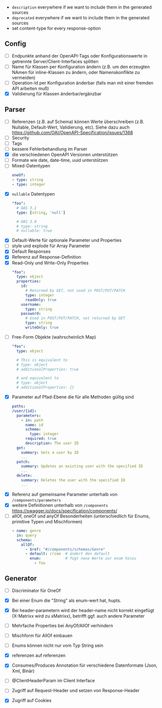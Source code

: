 - `description` everywhere if we want to include them in the generated sources
- `deprecated` everywhere if we want to include them in the generated sources
- set content-type for every response-option


## Config

- [ ] Endpunkte anhand der OpenAPI-Tags oder Konfigurationswerte in getrennte Server/Client-Interfaces splitten
- [ ] Name für Klassen per Konfiguration ändern (z.B. um den erzeugten NAmen für inline-Klassen zu ändern, oder Namenskonflikte zu vermeiden) 
- [ ] Operation-Id per Konfiguration änderbar (falls man mit einer fremden API arbeiten muß)
- [x] Validierung für Klassen änderbar/ergänzbar

## Parser
               
- [ ] Referenzen (z.B. auf Schema) können Werte überschreiben (z.B. Nullable, Default-Wert, Validierung, etc). Siehe dazu auch https://github.com/OAI/OpenAPI-Specification/issues/1368
- [ ] Security
- [ ] Tags
- [ ] bessere Fehlerbehandlung im Parser
- [x] die verschiedenen OpenAPI Versionen unterstützen
- [ ] Formate wie date, date-time, uuid unterstützen
- [ ] Mixed-Datentypen
  ```yaml
  oneOf:
  - type: string
  - type: integer
  ```
- [x] `nullable` Datentypen
  ```yaml  
  "foo":
    # OAS 3.1
    type: [string, 'null']

    # OAS 3.0
    # type: string
    # nullable: true
  ```
- [x] Default-Werte für optionale Parameter und Properties
- [ ] style und explode für Array Parameter
- [x] Default Responses
- [x] Referenz auf Response-Definition
- [x] Read-Only und Write-Only Properties
  ```yaml  
  "foo":
    type: object
    properties:
      id:
        # Returned by GET, not used in POST/PUT/PATCH
        type: integer
        readOnly: true
      username:
        type: string
      password:
        # Used in POST/PUT/PATCH, not returned by GET
        type: string
        writeOnly: true
  ```
- [ ] Free-Form Objekte (wahrscheinlich Map)
  ```yaml
  "foo":
    type: object
  
    # This is equivalent to
    # type: object
    # additionalProperties: true
  
    # and equivalent to
    # type: object
    # additionalProperties: {}
  ```
- [x] Parameter auf Pfad-Ebene die für alle Methoden gültig sind
  ```yaml
  paths:
  /user/{id}:
    parameters:
      - in: path
        name: id
        schema:
          type: integer
        required: true
        description: The user ID
    get:
      summary: Gets a user by ID
      ...
    patch:
      summary: Updates an existing user with the specified ID
      ...
    delete:
      summary: Deletes the user with the specified ID
      ...
  ```
- [x] Referenz auf gemeinsame Parameter unterhalb von `/components/parameters`
- [x] weitere Definitionen unterhalb von `/components` https://swagger.io/docs/specification/components/
- [ ] allOf, oneOf und anyOf Besonderheiten (unterschiedlich für Enums, primitive Typen und Mischformen)
  ```yaml
  - name: genre
    in: query
    schema:
      allOf:
        - $ref: "#/components/schemas/Genre"
        - default: crime  # ändert den default
          enum:           # fügt neue Werte zur enum hinzu 
            - foo
  ```
 
## Generator

- [ ] Discriminator für OneOf
- [x] Bei einer Enum die "String" als enum-wert hat, hupts.
- [x] Bei header-parametern wird der header-name nicht korrekt eingefügt (X-Matrixx wird zu xMatrixx), betrifft ggf. auch andere Parameter
- [ ] Mehrfache Properties bei AnyOf/AllOf verhindern
- [ ] Mischform für AllOf einbauen 
- [ ] Enums können nicht nur vom Typ String sein
- [x] referenzen auf referenzen
- [x] Consumes/Produces Annotation für verschiedene Datenformate (Json, Xml, Binär)
- [ ] @ClientHeaderParam im Client Interface
- [ ] Zugriff auf Request-Header und setzen von Response-Header
- [x] Zugriff auf Cookies



